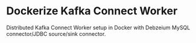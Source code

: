 # Dockerize Kafka Connect Worker

Distributed Kafka Connect  Worker setup in Docker with Debzeium MySQL connector/JDBC source/sink connector.

<!--stackedit_data:
eyJoaXN0b3J5IjpbLTEyNzM2NTA2NjJdfQ==
-->